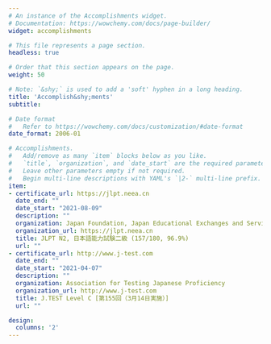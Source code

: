 ```yaml
---
# An instance of the Accomplishments widget.
# Documentation: https://wowchemy.com/docs/page-builder/
widget: accomplishments

# This file represents a page section.
headless: true

# Order that this section appears on the page.
weight: 50

# Note: `&shy;` is used to add a 'soft' hyphen in a long heading.
title: 'Accomplish&shy;ments'
subtitle:

# Date format
#   Refer to https://wowchemy.com/docs/customization/#date-format
date_format: 2006-01

# Accomplishments.
#   Add/remove as many `item` blocks below as you like.
#   `title`, `organization`, and `date_start` are the required parameters.
#   Leave other parameters empty if not required.
#   Begin multi-line descriptions with YAML's `|2-` multi-line prefix.
item:
- certificate_url: https://jlpt.neea.cn
  date_end: ""
  date_start: "2021-08-09"
  description: ""
  organization: Japan Foundation, Japan Educational Exchanges and Services
  organization_url: https://jlpt.neea.cn
  title: JLPT N2, 日本語能力試験二級 (157/180, 96.9%)
  url: ""
- certificate_url: http://www.j-test.com
  date_end: ""
  date_start: "2021-04-07"
  description: ""
  organization: Association for Testing Japanese Proficiency
  organization_url: http://www.j-test.com
  title: J.TEST Level C [第155回（3月14日実施）]
  url: ""

design:
  columns: '2' 
---
```

